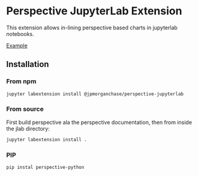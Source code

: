# Perspective JupyterLab Extension

This extension allows in-lining perspective based charts in jupyterlab notebooks.

[Example](https://github.com/jpmorganchase/perspective/blob/master/packages/perspective-jupyterlab/example.ipynb)

## Installation

### From npm

```bash
jupyter labextension install @jpmorganchase/perspective-jupyterlab
```

### From source

First build perspective ala the perspective documentation, then from inside the 
jlab directory:

```bash
jupyter labextension install .
```

### PIP

```bash
pip instal perspective-python
```
